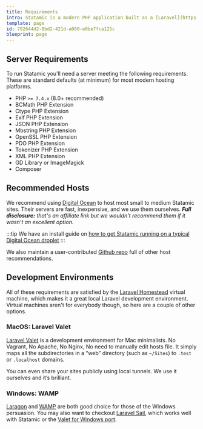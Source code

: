 ```yaml
---
title: Requirements
intro: Statamic is a modern PHP application built as a [Laravel](https://laravel.com) package, which carries with it the same [server requirements](https://laravel.com/docs/9.x/deployment#server-requirements) as Laravel itself. To manipulate images (resize, crop, etc), you will also need the GD Library or ImageMagick installed on your server.
template: page
id: 792644d2-8bd2-421d-a080-e0be7fca125c
blueprint: page
---
```

## Server Requirements

To run Statamic you'll need a server meeting the following requirements. These are standard defaults (at minimum) for most modern hosting platforms.

- PHP `>= 7.4.x` (8.0+ recommended)
- BCMath PHP Extension
- Ctype PHP Extension
- Exif PHP Extension
- JSON PHP Extension
- Mbstring PHP Extension
- OpenSSL PHP Extension
- PDO PHP Extension
- Tokenizer PHP Extension
- XML PHP Extension
- GD Library or ImageMagick
- Composer

## Recommended Hosts

We recommend using [Digital Ocean][do] to host most small to medium Statamic sites. Their servers are fast, inexpensive, and we use them ourselves. _**Full disclosure:** that's an affiliate link but we wouldn't recommend them if it wasn't an excellent option._

:::tip
We have an install guide on [how to get Statamic running on a typical Digital Ocean droplet](/installing/digital-ocean)
:::

We also maintain a user-contributed [Github repo][hosts] full of other host recommendations.

## Development Environments

All of these requirements are satisfied by the [Laravel Homestead][homestead] virtual machine, which makes it a great local Laravel development environment. Virtual machines aren't for everybody though, so here are a couple of other options.

### MacOS: Laravel Valet

[Laravel Valet][valet] is a development environment for Mac minimalists. No Vagrant, No Apache, No Nginx, No need to manually edit hosts file. It simply maps all the subdirectories in a “web” directory (such as `~/Sites`) to `.test` or `.localhost` domains.

You can even share your sites publicly using local tunnels. We use it ourselves and it’s brilliant.

### Windows: WAMP

[Laragon][laragon] and [WAMP][wamp] are both good choice for those of the Windows persuasion. You may also want to checkout [Laravel Sail](https://laravel.com/docs/8.x/sail), which works well with Statamic or the [Valet for Windows port][valet-windows].



[do]: https://m.do.co/c/6469827e2269
[vultr]: https://www.vultr.com/?ref=7337126
[hosts]: https://github.com/statamic/hosts
[homestead]: https://laravel.com/docs/homestead
[valet]: https://laravel.com/docs/valet
[valet-windows]: https://github.com/cretueusebiu/valet-windows
[wamp]: http://www.wampserver.com/
[laragon]:https://laragon.org/
